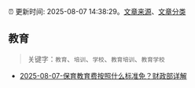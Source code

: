 :alarm_clock: 更新时间: 2025-08-07 14:38:29。[文章来源](/README.md)、[文章分类](/TAGS.md)

## 教育


> 关键字：`教育`、`培训`、`学校`、`教育培训`、`教育学校`



- [2025-08-07-保育教育费按照什么标准免？财政部详解](https://www.cls.cn/detail/2108334) 
